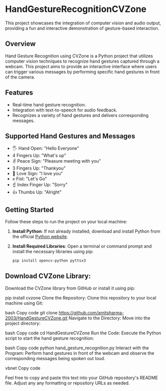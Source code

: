 # HandGestureRecognitionCVZone

This project showcases the integration of computer vision and audio output, providing a fun and interactive demonstration of gesture-based interaction.

## Overview
Hand Gesture Recognition using CVZone is a Python project that utilizes computer vision techniques to recognize hand gestures captured through a webcam. This project aims to provide an interactive interface where users can trigger various messages by performing specific hand gestures in front of the camera.

## Features
- Real-time hand gesture recognition.
- Integration with text-to-speech for audio feedback.
- Recognizes a variety of hand gestures and delivers corresponding messages.

## Supported Hand Gestures and Messages
- 🖐 Hand Open: "Hello Everyone"
- 4 Fingers Up: "What's up"
- ✌ Peace Sign: "Pleasure meeting with you"
- 3 Fingers Up: "Thankyou"
- 🤟 Love Sign: "I love you"
- ✊ Fist: "Let's Go"
- ☝ Index Finger Up: "Sorry"
- 👍 Thumbs Up: "Alright"

## Getting Started
Follow these steps to run the project on your local machine:

1. **Install Python**: If not already installed, download and install Python from the official [Python website](https://www.python.org/).

2. **Install Required Libraries**: Open a terminal or command prompt and install the necessary libraries using pip:
   ```bash
   pip install opencv-python pyttsx3
## Download CVZone Library:
Download the CVZone library from GitHub or install it using pip:


pip install cvzone
Clone the Repository:
Clone this repository to your local machine using Git:

bash
Copy code
git clone https://github.com/amitsharma-2003/HandGestureCVZone.git
Navigate to the Directory:
Move into the project directory:

bash
Copy code
cd HandGestureCVZone
Run the Code:
Execute the Python script to start the hand gesture recognition:

bash
Copy code
python hand_gesture_recognition.py
Interact with the Program:
Perform hand gestures in front of the webcam and observe the corresponding messages being spoken out loud.

vbnet
Copy code

Feel free to copy and paste this text into your GitHub repository's README file. Adjust any any formatting or repository URLs as needed.
